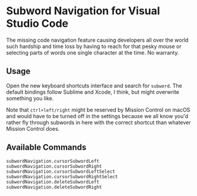 # Subword Navigation for Visual Studio Code
The missing code navigation feature causing developers all over the world such hardship and time loss by having to reach for that pesky mouse or selecting parts of words one single character at the time. No warranty.

## Usage
Open the new keyboard shortcuts interface and search for `subword`. The default bindings follow Sublime and Xcode, I think, but might overwrite something you like.

Note that `ctrl+left/right` might be reserved by Mission Control on macOS and would have to be turned off in the settings because we all know you'd rather fly through subwords in here with the correct shortcut than whatever Mission Control does.

## Available Commands
```
subwordNavigation.cursorSubwordLeft
subwordNavigation.cursorSubwordRight
subwordNavigation.cursorSubwordLeftSelect
subwordNavigation.cursorSubwordRightSelect
subwordNavigation.deleteSubwordLeft
subwordNavigation.deleteSubwordRight
```
